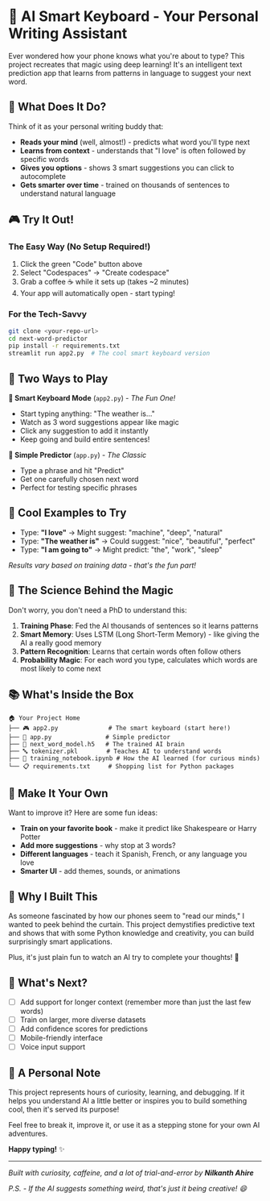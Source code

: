 # 🧠 AI Smart Keyboard - Your Personal Writing Assistant

Ever wondered how your phone knows what you're about to type? This project recreates that magic using deep learning! It's an intelligent text prediction app that learns from patterns in language to suggest your next word.

## 🎯 What Does It Do?

Think of it as your personal writing buddy that:
- **Reads your mind** (well, almost!) - predicts what word you'll type next
- **Learns from context** - understands that "I love" is often followed by specific words
- **Gives you options** - shows 3 smart suggestions you can click to autocomplete
- **Gets smarter over time** - trained on thousands of sentences to understand natural language

## 🎮 Try It Out!

### The Easy Way (No Setup Required!)
1. Click the green "Code" button above
2. Select "Codespaces" → "Create codespace"  
3. Grab a coffee ☕ while it sets up (takes ~2 minutes)
4. Your app will automatically open - start typing!

### For the Tech-Savvy
```bash
git clone <your-repo-url>
cd next-word-predictor
pip install -r requirements.txt
streamlit run app2.py  # The cool smart keyboard version
```

## 🎪 Two Ways to Play

**🎹 Smart Keyboard Mode** (`app2.py`) - *The Fun One!*
- Start typing anything: "The weather is..."
- Watch as 3 word suggestions appear like magic
- Click any suggestion to add it instantly
- Keep going and build entire sentences!

**🎯 Simple Predictor** (`app.py`) - *The Classic*
- Type a phrase and hit "Predict"
- Get one carefully chosen next word
- Perfect for testing specific phrases

## 🧪 Cool Examples to Try

- Type: **"I love"** → Might suggest: "machine", "deep", "natural"
- Type: **"The weather is"** → Could suggest: "nice", "beautiful", "perfect"
- Type: **"I am going to"** → Might predict: "the", "work", "sleep"

*Results vary based on training data - that's the fun part!*

## 🔬 The Science Behind the Magic

Don't worry, you don't need a PhD to understand this:

1. **Training Phase**: Fed the AI thousands of sentences so it learns patterns
2. **Smart Memory**: Uses LSTM (Long Short-Term Memory) - like giving the AI a really good memory
3. **Pattern Recognition**: Learns that certain words often follow others
4. **Probability Magic**: For each word you type, calculates which words are most likely to come next

## 📚 What's Inside the Box

```
🏠 Your Project Home
├── 🎮 app2.py              # The smart keyboard (start here!)
├── 🎯 app.py               # Simple predictor
├── 🧠 next_word_model.h5   # The trained AI brain
├── 🔤 tokenizer.pkl        # Teaches AI to understand words
├── 📓 training_notebook.ipynb # How the AI learned (for curious minds)
└── 📋 requirements.txt     # Shopping list for Python packages
```

## 🎨 Make It Your Own

Want to improve it? Here are some fun ideas:
- **Train on your favorite book** - make it predict like Shakespeare or Harry Potter
- **Add more suggestions** - why stop at 3 words?
- **Different languages** - teach it Spanish, French, or any language you love
- **Smarter UI** - add themes, sounds, or animations

## 🤔 Why I Built This

As someone fascinated by how our phones seem to "read our minds," I wanted to peek behind the curtain. This project demystifies predictive text and shows that with some Python knowledge and creativity, you can build surprisingly smart applications.

Plus, it's just plain fun to watch an AI try to complete your thoughts! 🤖

## 🚀 What's Next?

- [ ] Add support for longer context (remember more than just the last few words)
- [ ] Train on larger, more diverse datasets
- [ ] Add confidence scores for predictions
- [ ] Mobile-friendly interface
- [ ] Voice input support

## 💝 A Personal Note

This project represents hours of curiosity, learning, and debugging. If it helps you understand AI a little better or inspires you to build something cool, then it's served its purpose!

Feel free to break it, improve it, or use it as a stepping stone for your own AI adventures.

**Happy typing!** ✨

---

*Built with curiosity, caffeine, and a lot of trial-and-error by **Nilkanth Ahire***

*P.S. - If the AI suggests something weird, that's just it being creative! 😄*


